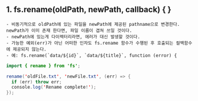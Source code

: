 ##  1.  fs.rename(oldPath, newPath, callback) { }
    - 비동기적으로 oldPath에 있는 파일을 newPath에 제공된 pathname으로 변경한다. newPath가 이미 존재 한다면, 파일 이름이 겹쳐 쓰일 것이다. 
    - newPath에 있는게 다이렉터리라면, 에러가 대신 발생할 것이다. 
    - 가능한 예외(err)가 아닌 어떠한 인자도 fs.rename 함수가 수행된 후 호출되는 컬백함수에 제공되지 않는다.
    - 예: fs.rename(`data/${id}`, `data/${title}`, function (error) {
    
~~~Java Script
import { rename } from 'fs';

rename('oldFile.txt', 'newFile.txt', (err) => {
  if (err) throw err;
  console.log('Rename complete!');
});
~~~
